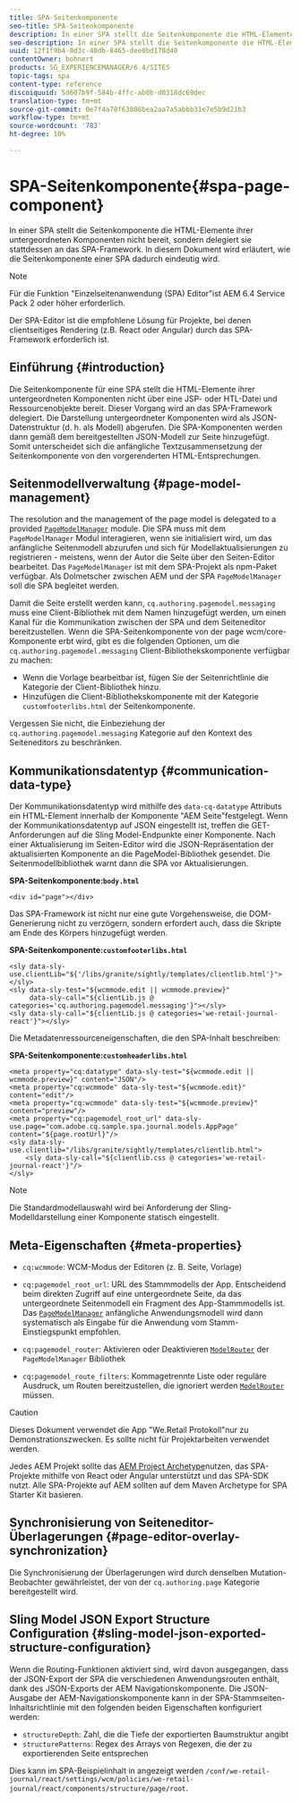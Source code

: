 ```yaml
---
title: SPA-Seitenkomponente
seo-title: SPA-Seitenkomponente
description: In einer SPA stellt die Seitenkomponente die HTML-Elemente ihrer untergeordneten Komponenten nicht bereit, sondern delegiert sie stattdessen an das SPA-Framework. In diesem Dokument wird erläutert, wie die Seitenkomponente einer SPA dadurch eindeutig wird.
seo-description: In einer SPA stellt die Seitenkomponente die HTML-Elemente ihrer untergeordneten Komponenten nicht bereit, sondern delegiert sie stattdessen an das SPA-Framework. In diesem Dokument wird erläutert, wie die Seitenkomponente einer SPA dadurch eindeutig wird.
uuid: 12f1f9b4-0d3c-40db-8465-dee0bd178d40
contentOwner: bohnert
products: SG_EXPERIENCEMANAGER/6.4/SITES
topic-tags: spa
content-type: reference
discoiquuid: 5d607b9f-584b-4ffc-ab0b-d0318dc69dec
translation-type: tm+mt
source-git-commit: 0e7f4a78f63808bea2aa7a5abbb31e7e5b9d21b3
workflow-type: tm+mt
source-wordcount: '783'
ht-degree: 10%

---
```



# SPA-Seitenkomponente{#spa-page-component}

In einer SPA stellt die Seitenkomponente die HTML-Elemente ihrer untergeordneten Komponenten nicht bereit, sondern delegiert sie stattdessen an das SPA-Framework. In diesem Dokument wird erläutert, wie die Seitenkomponente einer SPA dadurch eindeutig wird.

>[!NOTE]
>
>Für die Funktion &quot;Einzelseitenanwendung (SPA) Editor&quot;ist AEM 6.4 Service Pack 2 oder höher erforderlich.
>
>Der SPA-Editor ist die empfohlene Lösung für Projekte, bei denen clientseitiges Rendering (z.B. React oder Angular) durch das SPA-Framework erforderlich ist.

## Einführung {#introduction}

Die Seitenkomponente für eine SPA stellt die HTML-Elemente ihrer untergeordneten Komponenten nicht über eine JSP- oder HTL-Datei und Ressourcenobjekte bereit. Dieser Vorgang wird an das SPA-Framework delegiert. Die Darstellung untergeordneter Komponenten wird als JSON-Datenstruktur (d. h. als Modell) abgerufen. Die SPA-Komponenten werden dann gemäß dem bereitgestellten JSON-Modell zur Seite hinzugefügt. Somit unterscheidet sich die anfängliche Textzusammensetzung der Seitenkomponente von den vorgerenderten HTML-Entsprechungen.

## Seitenmodellverwaltung {#page-model-management}

The resolution and the management of the page model is delegated to a provided [ `PageModelManager`](/help/sites-developing/spa-blueprint.md#pagemodelmanager) module. Die SPA muss mit dem `PageModelManager` Modul interagieren, wenn sie initialisiert wird, um das anfängliche Seitenmodell abzurufen und sich für Modellaktualisierungen zu registrieren - meistens, wenn der Autor die Seite über den Seiten-Editor bearbeitet. Das `PageModelManager` ist mit dem SPA-Projekt als npm-Paket verfügbar. Als Dolmetscher zwischen AEM und der SPA `PageModelManager` soll die SPA begleitet werden.

Damit die Seite erstellt werden kann, `cq.authoring.pagemodel.messaging` muss eine Client-Bibliothek mit dem Namen hinzugefügt werden, um einen Kanal für die Kommunikation zwischen der SPA und dem Seiteneditor bereitzustellen. Wenn die SPA-Seitenkomponente von der page wcm/core-Komponente erbt wird, gibt es die folgenden Optionen, um die `cq.authoring.pagemodel.messaging` Client-Bibliothekskomponente verfügbar zu machen:

* Wenn die Vorlage bearbeitbar ist, fügen Sie der Seitenrichtlinie die Kategorie der Client-Bibliothek hinzu.
* Hinzufügen die Client-Bibliothekskomponente mit der Kategorie `customfooterlibs.html` der Seitenkomponente.

Vergessen Sie nicht, die Einbeziehung der `cq.authoring.pagemodel.messaging` Kategorie auf den Kontext des Seiteneditors zu beschränken.

## Kommunikationsdatentyp {#communication-data-type}

Der Kommunikationsdatentyp wird mithilfe des `data-cq-datatype` Attributs ein HTML-Element innerhalb der Komponente &quot;AEM Seite&quot;festgelegt. Wenn der Kommunikationsdatentyp auf JSON eingestellt ist, treffen die GET-Anforderungen auf die Sling Model-Endpunkte einer Komponente. Nach einer Aktualisierung im Seiten-Editor wird die JSON-Repräsentation der aktualisierten Komponente an die PageModel-Bibliothek gesendet. Die Seitenmodellbibliothek warnt dann die SPA vor Aktualisierungen.

**SPA-Seitenkomponente:`body.html`**

```
<div id="page"></div>
```

Das SPA-Framework ist nicht nur eine gute Vorgehensweise, die DOM-Generierung nicht zu verzögern, sondern erfordert auch, dass die Skripte am Ende des Körpers hinzugefügt werden.

**SPA-Seitenkomponente:`customfooterlibs.html`**

```
<sly data-sly-use.clientLib="${'/libs/granite/sightly/templates/clientlib.html'}"></sly>
<sly data-sly-test="${wcmmode.edit || wcmmode.preview}"
     data-sly-call="${clientLib.js @ categories='cq.authoring.pagemodel.messaging'}"></sly>
<sly data-sly-call="${clientLib.js @ categories='we-retail-journal-react'}"></sly>
```

Die Metadatenressourceneigenschaften, die den SPA-Inhalt beschreiben:

**SPA-Seitenkomponente:`customheaderlibs.html`**

```
<meta property="cq:datatype" data-sly-test="${wcmmode.edit || wcmmode.preview}" content="JSON"/>
<meta property="cq:wcmmode" data-sly-test="${wcmmode.edit}" content="edit"/>
<meta property="cq:wcmmode" data-sly-test="${wcmmode.preview}" content="preview"/>
<meta property="cq:pagemodel_root_url" data-sly-use.page="com.adobe.cq.sample.spa.journal.models.AppPage" content="${page.rootUrl}"/>
<sly data-sly-use.clientlib="/libs/granite/sightly/templates/clientlib.html">
    <sly data-sly-call="${clientlib.css @ categories='we-retail-journal-react'}"/>
</sly>
```

>[!NOTE]
>
>Die Standardmodellauswahl wird bei Anforderung der Sling-Modelldarstellung einer Komponente statisch eingestellt.

## Meta-Eigenschaften {#meta-properties}

* `cq:wcmmode`: WCM-Modus der Editoren (z. B. Seite, Vorlage)
* `cq:pagemodel_root_url`: URL des Stammmodells der App. Entscheidend beim direkten Zugriff auf eine untergeordnete Seite, da das untergeordnete Seitenmodell ein Fragment des App-Stammmodells ist. Das [`PageModelManager`](/help/sites-developing/spa-page-component.md) anfängliche Anwendungsmodell wird dann systematisch als Eingabe für die Anwendung vom Stamm-Einstiegspunkt empfohlen.

* `cq:pagemodel_router`: Aktivieren oder Deaktivieren [`ModelRouter`](/help/sites-developing/spa-routing.md) der `PageModelManager` Bibliothek

* `cq:pagemodel_route_filters`: Kommagetrennte Liste oder reguläre Ausdruck, um Routen bereitzustellen, die ignoriert werden [`ModelRouter`](/help/sites-developing/spa-routing.md) müssen.

>[!CAUTION]
>
>Dieses Dokument verwendet die App &quot;We.Retail Protokoll&quot;nur zu Demonstrationszwecken. Es sollte nicht für Projektarbeiten verwendet werden.
>
>Jedes AEM Projekt sollte das [AEM Project Archetype](https://docs.adobe.com/content/help/en/experience-manager-core-components/using/developing/archetype/overview.html)nutzen, das SPA-Projekte mithilfe von React oder Angular unterstützt und das SPA-SDK nutzt. Alle SPA-Projekte auf AEM sollten auf dem Maven Archetype for SPA Starter Kit basieren.

## Synchronisierung von Seiteneditor-Überlagerungen {#page-editor-overlay-synchronization}

Die Synchronisierung der Überlagerungen wird durch denselben Mutation-Beobachter gewährleistet, der von der `cq.authoring.page` Kategorie bereitgestellt wird.

## Sling Model JSON Export Structure Configuration {#sling-model-json-exported-structure-configuration}

Wenn die Routing-Funktionen aktiviert sind, wird davon ausgegangen, dass der JSON-Export der SPA die verschiedenen Anwendungsrouten enthält, dank des JSON-Exports der AEM Navigationskomponente. Die JSON-Ausgabe der AEM-Navigationskomponente kann in der SPA-Stammseiten-Inhaltsrichtlinie mit den folgenden beiden Eigenschaften konfiguriert werden:

* `structureDepth`: Zahl, die die Tiefe der exportierten Baumstruktur angibt
* `structurePatterns`: Regex des Arrays von Regexen, die der zu exportierenden Seite entsprechen

Dies kann im SPA-Beispielinhalt in angezeigt werden `/conf/we-retail-journal/react/settings/wcm/policies/we-retail-journal/react/components/structure/page/root`.
